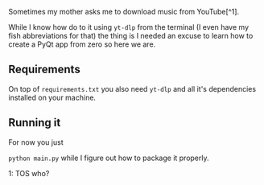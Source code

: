 Sometimes my mother asks me to download music from YouTube[^1].

While I know how do to it using `yt-dlp` from the terminal (I even have my fish abbreviations for that) the thing is I needed an excuse to learn how
to create a PyQt app from zero so here we are.

## Requirements

On top of `requirements.txt` you also need `yt-dlp` and all it's dependencies installed on your machine.

## Running it 

For now you just

`python main.py` while I figure out how to package it properly.


1: TOS who?